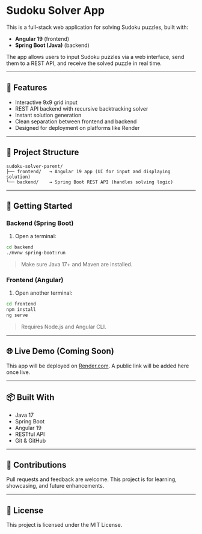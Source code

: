 # Sudoku Solver App

This is a full-stack web application for solving Sudoku puzzles, built with:

- **Angular 19** (frontend)
- **Spring Boot (Java)** (backend)

The app allows users to input Sudoku puzzles via a web interface, send them to a REST API, and receive the solved puzzle in real time.

---

## 🔧 Features

- Interactive 9x9 grid input
- REST API backend with recursive backtracking solver
- Instant solution generation
- Clean separation between frontend and backend
- Designed for deployment on platforms like Render

---

## 📁 Project Structure

```
sudoku-solver-parent/
├── frontend/   → Angular 19 app (UI for input and displaying solution)
└── backend/    → Spring Boot REST API (handles solving logic)
```

---

## 🚀 Getting Started

### Backend (Spring Boot)
1. Open a terminal:
```bash
cd backend
./mvnw spring-boot:run
```

> Make sure Java 17+ and Maven are installed.

### Frontend (Angular)
1. Open another terminal:
```bash
cd frontend
npm install
ng serve
```

> Requires Node.js and Angular CLI.

---

## 🌐 Live Demo (Coming Soon)

This app will be deployed on [Render.com](https://render.com). A public link will be added here once live.

---

## 📦 Built With

- Java 17
- Spring Boot
- Angular 19
- RESTful API
- Git & GitHub

---

## 🤝 Contributions

Pull requests and feedback are welcome. This project is for learning, showcasing, and future enhancements.

---

## 📄 License

This project is licensed under the MIT License.
